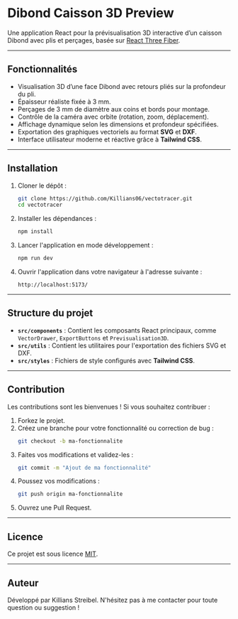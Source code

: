 # Dibond Caisson 3D Preview

Une application React pour la prévisualisation 3D interactive d’un caisson Dibond avec plis et perçages, basée sur [React Three Fiber](https://github.com/pmndrs/react-three-fiber).

---

## Fonctionnalités

- Visualisation 3D d’une face Dibond avec retours pliés sur la profondeur du pli.
- Épaisseur réaliste fixée à 3 mm.
- Perçages de 3 mm de diamètre aux coins et bords pour montage.
- Contrôle de la caméra avec orbite (rotation, zoom, déplacement).
- Affichage dynamique selon les dimensions et profondeur spécifiées.
- Exportation des graphiques vectoriels au format **SVG** et **DXF**.
- Interface utilisateur moderne et réactive grâce à **Tailwind CSS**.

---

## Installation

1. Cloner le dépôt :
   ```bash
   git clone https://github.com/Killians06/vectotracer.git
   cd vectotracer
   ```

2. Installer les dépendances :
   ```bash
   npm install
   ```

3. Lancer l'application en mode développement :
   ```bash
   npm run dev
   ```

4. Ouvrir l'application dans votre navigateur à l'adresse suivante :
   ```
   http://localhost:5173/
   ```

---

## Structure du projet

- **`src/components`** : Contient les composants React principaux, comme `VectorDrawer`, `ExportButtons` et `Previsualisation3D`.
- **`src/utils`** : Contient les utilitaires pour l'exportation des fichiers SVG et DXF.
- **`src/styles`** : Fichiers de style configurés avec **Tailwind CSS**.

---

## Contribution

Les contributions sont les bienvenues ! Si vous souhaitez contribuer :

1. Forkez le projet.
2. Créez une branche pour votre fonctionnalité ou correction de bug :
   ```bash
   git checkout -b ma-fonctionnalite
   ```
3. Faites vos modifications et validez-les :
   ```bash
   git commit -m "Ajout de ma fonctionnalité"
   ```
4. Poussez vos modifications :
   ```bash
   git push origin ma-fonctionnalite
   ```
5. Ouvrez une Pull Request.

---

## Licence

Ce projet est sous licence [MIT](LICENSE).

---

## Auteur

Développé par Killians Streibel. N'hésitez pas à me contacter pour toute question ou suggestion !

